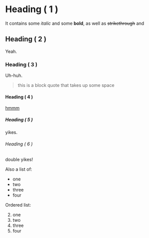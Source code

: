 # Heading ( 1 )
It contains some _italic_ and some **bold**,
as well as ~~strikethrough~~ and

## Heading ( 2 )
Yeah.

### Heading ( 3 )
Uh-huh.

> this is a block quote
> that takes up some space

#### Heading ( 4 )
[hmmm](hello.com)

##### Heading ( 5 )
yikes.

###### Heading ( 6 )
double yikes!


Also a list of:

- one
 - two
  - three
 - four
  
  
Ordered list:

2. one
2. two
2. three
2. four